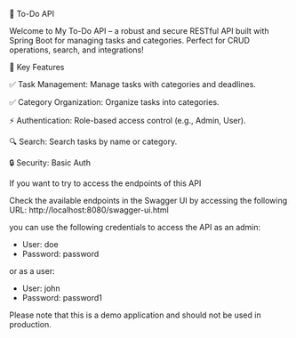 🚀 To-Do API

Welcome to My To-Do API – a robust and secure RESTful API built with Spring Boot for managing tasks and categories. 
Perfect for CRUD operations, search, and integrations!

🔎 Key Features

✅ Task Management: Manage tasks with categories and deadlines.

✅ Category Organization: Organize tasks into categories.

⚡ Authentication: Role-based access control (e.g., Admin, User).

🔍 Search: Search tasks by name or category.

🔒 Security: Basic Auth 

If you want to try to access the endpoints of this API

Check the available endpoints in the Swagger UI by accessing the following URL: http://localhost:8080/swagger-ui.html

you can use the following credentials to access the API as an admin:
- User: doe
- Password: password

or as a user:
- User: john
- Password: password1

Please note that this is a demo application and should not be used in production.

